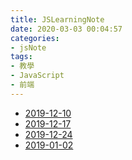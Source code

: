 ```yaml
---
title: JSLearningNote
date: 2020-03-03 00:04:57
categories:
- jsNote
tags:
- 教學
- JavaScript
- 前端
---
```


* [2019-12-10](/JSLearningNote-2019-12-10)
* [2019-12-17](/JSLearningNote-2019-12-17)
* [2019-12-24](/JSLearningNote-2019-12-24)
* [2019-01-02](/JSLearningNote-2019-01-02)
